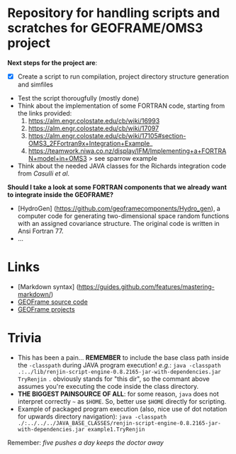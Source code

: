 Repository for handling scripts and scratches for GEOFRAME/OMS3 project
=======================================================================

**Next steps for the project are**:
* [x] Create a script to run compilation, project directory structure generation and simfiles
* Test the script thorougfully (mostly done)
* Think about the implementation of some FORTRAN code, starting from the links provided:
	1. https://alm.engr.colostate.edu/cb/wiki/16993
	2. https://alm.engr.colostate.edu/cb/wiki/17097
	3. https://alm.engr.colostate.edu/cb/wiki/17105#section-OMS3_2FFortran9x+Integration+Example_
	4. https://teamwork.niwa.co.nz/display/IFM/Implementing+a+FORTRAN+model+in+OMS3 > see sparrow example
* Think about the needed JAVA classes for the Richards integration code from *Casulli et al*.

**Should I take a look at some FORTRAN components that we already want to integrate inside the GEOFRAME?**
- [HydroGen] (https://github.com/geoframecomponents/Hydro_gen), a computer code for generating two-dimensional space random functions with an assigned covariance structure. The original code is written in Ansi Fortran 77.
- ...

Links
=====
* [Markdown syntax] (https://guides.github.com/features/mastering-markdown/)
* [GEOFrame source code](https://github.com/geogramecomponents)
* [GEOFrame projects](https://github.com/GEOframeOMSProjects)

Trivia
======
* This has been a pain... **REMEMBER** to include the base class path inside the `-classpath` during JAVA program execution! *e.g.*:
`java -classpath .:../lib/renjin-script-engine-0.8.2165-jar-with-dependencies.jar TryRenjin`
`.` obviously stands for "this dir", so the commant above assumes you're executing the code inside the class directory. 
* **THE BIGGEST PAINSOURCE OF ALL**: for some reason, `java` does not interpret correctly `~` as `$HOME`. So, better use `$HOME` directly for scripting. 
* Example of packaged program execution (also, nice use of dot notation for upwards directory navigation): `java -classpath ./:../../../JAVA_BASE_CLASSES/renjin-script-engine-0.8.2165-jar-with-dependencies.jar example1.TryRenjin` 

Remember: *five pushes a day keeps the doctor away*